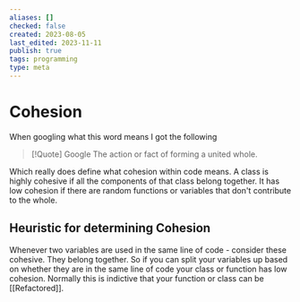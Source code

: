```yaml
---
aliases: []
checked: false
created: 2023-08-05
last_edited: 2023-11-11
publish: true
tags: programming
type: meta
---
```

# Cohesion

When googling what this word means I got the following

>[!Quote] Google
>The action or fact of forming a united whole.

Which really does define what cohesion within code means. A class is highly cohesive if all the components of that class belong together. It has low cohesion if there are random functions or variables that don't contribute to the whole.

## Heuristic for determining Cohesion

Whenever two variables are used in the same line of code - consider these cohesive. They belong together. So if you can split your variables up based on whether they are in the same line of code your class or function has low cohesion. Normally this is indictive that your function or class can be [[Refactored]].

